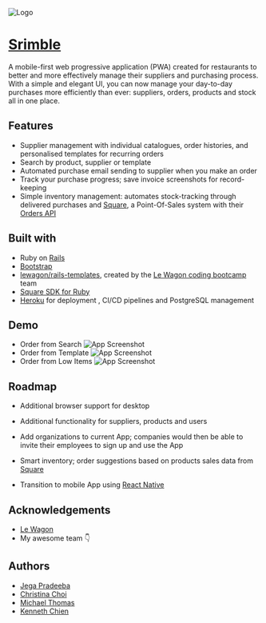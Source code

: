 
![Logo](https://i.ibb.co/T1CDsHG/Minimalist-Simple-Initial-logo-1.png)
# [Srimble](https://www.srimble.me/)
A mobile-first web progressive application (PWA) created for restaurants to better and more effectively manage their suppliers and purchasing process. With a simple and elegant UI, you can now manage your day-to-day purchases more efficiently than ever: suppliers, orders, products and stock all in one place.

## Features

- Supplier management with individual catalogues, order histories, and personalised templates for recurring orders
- Search by product, supplier or template
- Automated purchase email sending to supplier when you make an order
- Track your purchase progress; save invoice screenshots for record-keeping
- Simple inventory management: automates stock-tracking through delivered purchases and [Square](https://squareup.com/us/en), a Point-Of-Sales system with their [Orders API](https://developer.squareup.com/docs/orders-api/what-it-does)


## Built with



- Ruby on [Rails](https://rubyonrails.org/)
- [Bootstrap](https://getbootstrap.com/)
- [lewagon/rails-templates](https://github.com/lewagon/rails-templates), created by the [Le Wagon coding bootcamp](https://www.lewagon.com) team
- [Square SDK for Ruby](https://developer.squareup.com/docs/sdks/ruby)
- [Heroku](https://www.heroku.com/platform) for deployment , CI/CD pipelines and PostgreSQL management


## Demo

- Order from Search
![App Screenshot](https://s9.gifyu.com/images/screen-recorder-fri-dec-16-2022-23-52-56.gif)
- Order from Template
![App Screenshot](https://s9.gifyu.com/images/screen-recorder-sat-dec-17-2022-00-00-08.gif)
- Order from Low Items
![App Screenshot](https://s9.gifyu.com/images/screen-recorder-sat-dec-17-2022-00-17-50.gif)
## Roadmap

- Additional browser support for desktop

- Additional functionality for suppliers, products and users

- Add organizations to current App; companies would then be able to invite their employees to sign up and use the App

- Smart inventory; order suggestions based on products sales data from [Square](https://squareup.com/us/en)

- Transition to mobile App using [React Native](https://reactnative.dev/)


## Acknowledgements

 - [Le Wagon](https://www.lewagon.com/) 
 - My awesome team 👇


## Authors

- [Jega Pradeeba](https://github.com/lankan01)
- [Christina Choi](https://www.github.com/ykcapple0611)
- [Michael Thomas](https://github.com/thomami244)
- [Kenneth Chien](https://www.github.com/falkenryder)

